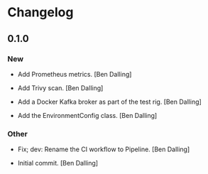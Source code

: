 # Changelog


## 0.1.0

### New

* Add Prometheus metrics. [Ben Dalling]

* Add Trivy scan. [Ben Dalling]

* Add a Docker Kafka broker as part of the test rig. [Ben Dalling]

* Add the EnvironmentConfig class. [Ben Dalling]

### Other

* Fix; dev: Rename the CI workflow to Pipeline. [Ben Dalling]

* Initial commit. [Ben Dalling]


